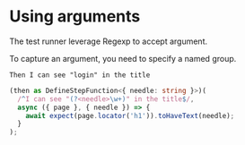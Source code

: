 # Using arguments

The test runner leverage Regexp to accept argument.

To capture an argument, you need to specify a named group.

```
Then I can see "login" in the title
```

```typescript
(then as DefineStepFunction<{ needle: string }>)(
  /^I can see "(?<needle>\w+)" in the title$/,
  async ({ page }, { needle }) => {
    await expect(page.locator('h1')).toHaveText(needle);
  }
);
```
